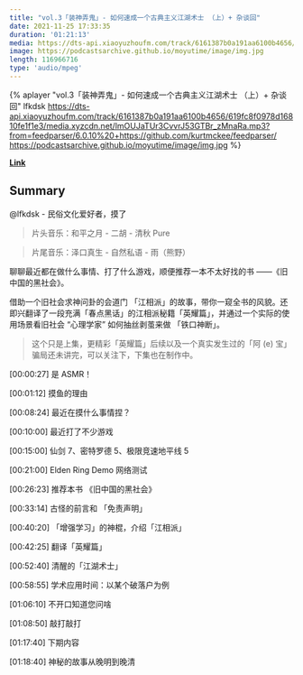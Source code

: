 ```yaml
---
title: "vol.3「装神弄鬼」- 如何速成一个古典主义江湖术士 （上）+ 杂谈回"
date: 2021-11-25 17:33:35
duration: '01:21:13'
media: https://dts-api.xiaoyuzhoufm.com/track/6161387b0a191aa6100b4656/619fc8f0978d16810fe1f1e3/media.xyzcdn.net/lmOUJaTUr3CvvrJ53GTBr_zMnaRa.mp3?from=feedparser/6.0.10%20+https://github.com/kurtmckee/feedparser/
image: https://podcastsarchive.github.io/moyutime/image/img.jpg
length: 116966716
type: 'audio/mpeg'
---
```


{% aplayer "vol.3「装神弄鬼」- 如何速成一个古典主义江湖术士 （上）+ 杂谈回" lfkdsk  https://dts-api.xiaoyuzhoufm.com/track/6161387b0a191aa6100b4656/619fc8f0978d16810fe1f1e3/media.xyzcdn.net/lmOUJaTUr3CvvrJ53GTBr_zMnaRa.mp3?from=feedparser/6.0.10%20+https://github.com/kurtmckee/feedparser/ https://podcastsarchive.github.io/moyutime/image/img.jpg %}

**[Link](619fc8f0978d16810fe1f1e3)**

## Summary
<p>@lfkdsk - 民俗文化爱好者，摸了</p><blockquote><p>片头音乐：和平之月 - 二胡 - 清秋 Pure</p></blockquote><blockquote><p>片尾音乐：泽口真生 - 自然私语 - 雨（熊野）</p></blockquote><p>聊聊最近都在做什么事情、打了什么游戏，顺便推荐一本不太好找的书 ——《旧中国的黑社会》。</p><p>借助一个旧社会求神问卦的会道门 「江相派」的故事，带你一窥全书的风貌。还即兴翻译了一段充满「春点黑话」的江相派秘籍「英耀篇」，并通过一个实际的使用场景看旧社会 “心理学家” 如何抽丝剥茧来做 「铁口神断」。</p><blockquote><p>这个只是上集，更精彩「英耀篇」后续以及一个真实发生过的「阿 (e) 宝」骗局还未讲完，可以关注下，下集也在制作中。</p></blockquote><p>[00:00:27] 是 ASMR！</p><p>[00:01:12] 摸鱼的理由</p><p>[00:08:24] 最近在摸什么事情捏？</p><p>[00:10:00] 最近打了不少游戏</p><p>[00:15:00] 仙剑 7、密特罗德 5、极限竞速地平线 5</p><p>[00:21:00] Elden Ring Demo 网络测试</p><p>[00:26:23] 推荐本书 《旧中国的黑社会》</p><p>[00:33:14] 古怪的前言和 「免责声明」</p><p>[00:40:20] 「增强学习」的神棍，介绍「江相派」</p><p>[00:42:25] 翻译「英耀篇」</p><p>[00:52:40] 清醒的「江湖术士」</p><p>[00:58:55] 学术应用时间：以某个破落户为例</p><p>[01:06:10] 不开口知道您问啥</p><p>[01:08:50] 敲打敲打</p><p>[01:17:40] 下期内容</p><p>[01:18:40] 神秘的故事从晚明到晚清</p>
    